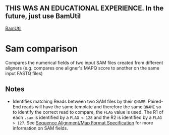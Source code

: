 ## THIS WAS AN EDUCATIONAL EXPERIENCE. In the future, just use BamUtil

[BamUtil](https://genome.sph.umich.edu/wiki/BamUtil:_diff)

# Sam comparison
Compares the numerical fields of two input SAM files created from different aligners (e.g. compares one aligner's MAPQ score to another on the same input FASTQ files)

## Notes
* Identifies matching Reads between two SAM files by their `QNAME`. Paired-End reads will have the same template and therefore the same `QNAME` so to identify the correct read to compare, the `FLAG` value is used. The R1 of each `.sam` is identified by a `FLAG < 128` and the R2 is identified by a `FLAG > 127`. See [Sequence Alignment/Map Format Specification](https://samtools.github.io/hts-specs/SAMv1.pdf) for more information on SAM fields.
